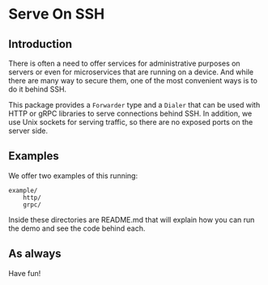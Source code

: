 # Serve On SSH

## Introduction

There is often a need to offer services for administrative purposes on servers or even for microservices that are running on a device. And while there are many way to secure them, one of the most convenient ways is to do it behind SSH.

This package provides a `Forwarder` type and a `Dialer` that can be used with HTTP or gRPC libraries to serve connections behind SSH. In addition, we use Unix sockets for serving traffic, so there are no exposed ports on the server side. 

## Examples

We offer two examples of this running:
```
example/
	http/
	grpc/
```
Inside these directories are README.md that will explain how you can run the demo and see the code behind each.

## As always

Have fun!
